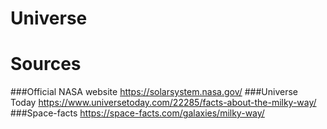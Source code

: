# Universe



# Sources
###Official NASA website
https://solarsystem.nasa.gov/
###Universe Today
https://www.universetoday.com/22285/facts-about-the-milky-way/
###Space-facts
https://space-facts.com/galaxies/milky-way/
